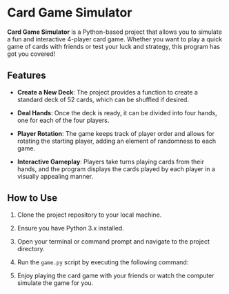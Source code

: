 # Card Game Simulator

**Card Game Simulator** is a Python-based project that allows you to simulate a fun and interactive 4-player card game. Whether you want to play a quick game of cards with friends or test your luck and strategy, this program has got you covered!

## Features

- **Create a New Deck**: The project provides a function to create a standard deck of 52 cards, which can be shuffled if desired.

- **Deal Hands**: Once the deck is ready, it can be divided into four hands, one for each of the four players.

- **Player Rotation**: The game keeps track of player order and allows for rotating the starting player, adding an element of randomness to each game.

- **Interactive Gameplay**: Players take turns playing cards from their hands, and the program displays the cards played by each player in a visually appealing manner.

## How to Use

1. Clone the project repository to your local machine.

2. Ensure you have Python 3.x installed.

3. Open your terminal or command prompt and navigate to the project directory.

4. Run the `game.py` script by executing the following command:


5. Enjoy playing the card game with your friends or watch the computer simulate the game for you.

